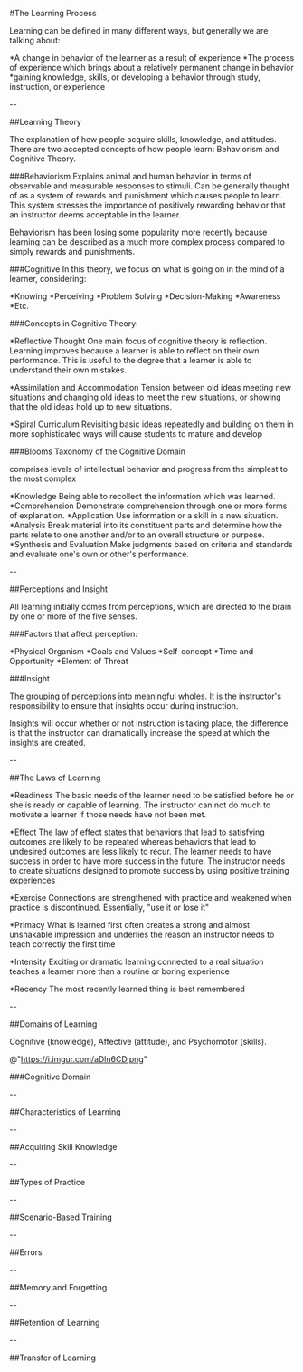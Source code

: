 #The Learning Process

Learning can be defined in many different ways, but generally we are talking about:

*A change in behavior of the learner as a result of experience
*The process of experience which brings about a relatively permanent change in behavior
*gaining knowledge, skills, or developing a behavior through study, instruction, or experience

--

##Learning Theory

The explanation of how people acquire skills, knowledge, and attitudes. There are two accepted concepts of how people learn: Behaviorism and Cognitive Theory.

###Behaviorism
Explains animal and human behavior in terms of observable and measurable responses to stimuli. Can be generally thought of as a system of rewards and punishment which causes people to learn. This system stresses the importance of positively rewarding behavior that an instructor deems acceptable in the learner.

Behaviorism has been losing some popularity more recently because learning can be described as a much more complex process compared to simply rewards and punishments.

###Cognitive
In this theory, we focus on what is going on in the mind of a learner, considering:

*Knowing
*Perceiving
*Problem Solving
*Decision-Making
*Awareness
*Etc.



###Concepts in Cognitive Theory:

*Reflective Thought
One main focus of cognitive theory is reflection. Learning improves because a learner is able to reflect on their own performance. This is useful to the degree that a learner is able to understand their own mistakes.

*Assimilation and Accommodation
Tension between old ideas meeting new situations and changing old ideas to meet the new situations, or showing that the old ideas hold up to new situations.

*Spiral Curriculum
Revisiting basic ideas repeatedly and building on them in more sophisticated ways will cause students to mature and develop


###Blooms Taxonomy of the Cognitive Domain

comprises levels of intellectual behavior and progress from the simplest to the most complex

*Knowledge
Being able to recollect the information which was learned.
*Comprehension
Demonstrate comprehension through one or more forms of explanation.
*Application
Use information or a skill in a new situation.
*Analysis
Break material into its constituent parts and determine how the parts relate to one another and/or to an overall structure or purpose.
*Synthesis and Evaluation
Make judgments based on criteria and standards and evaluate one's own or other's performance.




--

##Perceptions and Insight

All learning initially comes from perceptions, which are directed to the brain by one or more of the five senses.

###Factors that affect perception:

*Physical Organism
*Goals and Values
*Self-concept
*Time and Opportunity
*Element of Threat

###Insight

The grouping of perceptions into meaningful wholes. It is the instructor's responsibility to ensure that insights occur during instruction.

Insights will occur whether or not instruction is taking place, the difference is that the instructor can dramatically increase the speed at which the insights are created.

--


##The Laws of Learning

*Readiness
The basic needs of the learner need to be satisfied before he or she is ready or capable of learning. The instructor can not do much to motivate a learner if those needs have not been met.

*Effect
The law of effect states that behaviors that lead to satisfying outcomes are likely to be repeated whereas behaviors that lead to undesired outcomes are less likely to recur. The learner needs to have success in order to have more success in the future. The instructor needs to create situations designed to promote success by using positive training experiences

*Exercise
Connections are strengthened with practice and weakened when practice is discontinued. Essentially, "use it or lose it"

*Primacy
What is learned first often creates a strong and almost unshakable impression and underlies the reason an instructor needs to teach correctly the first time

*Intensity
Exciting or dramatic learning connected to a real situation teaches a learner more than a routine or boring experience

*Recency
The most recently learned thing is best remembered



--

##Domains of Learning

Cognitive (knowledge), Affective (attitude), and Psychomotor (skills).

@"https://i.imgur.com/aDln6CD.png"

###Cognitive Domain




--

##Characteristics of Learning


--

##Acquiring Skill Knowledge



--

##Types of Practice


--

##Scenario-Based Training



--

##Errors



--

##Memory and Forgetting



--

##Retention of Learning



--

##Transfer of Learning








